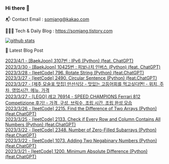 ### Hi there 👋

📬  Contact Email : somjang@kakao.com

👨🏻‍💻  Tech & Daily Blog : https://somjang.tistory.com

[![github stats](https://github-readme-stats.vercel.app/api?username=SOMJANG&show_icons=true&hide_border=False)](https://somjang.tistory.com)

🤩 Latest Blog Post

[2023/4/1 - [BaekJoon] 3107번 : IPv6 (Python) (feat. ChatGPT)](https://somjang.tistory.com/entry/BaekJoon-3107%EB%B2%88-IPv6-Python-feat-ChatGPT) <br>
[2023/3/30 - [BaekJoon] 10425번 : 피보나치 인버스 (Python) (feat. ChatGPT)](https://somjang.tistory.com/entry/BaekJoon-10425%EB%B2%88-%ED%94%BC%EB%B3%B4%EB%82%98%EC%B9%98-%EC%9D%B8%EB%B2%84%EC%8A%A4-Python-feat-ChatGPT) <br>
[2023/3/28 - [leetCode] 796. Rotate String (Python) (feat.ChatGPT)](https://somjang.tistory.com/entry/leetCode-796-Rotate-String-Python-featChatGPT) <br>
[2023/3/27 - [leetCode] 2490. Circular Sentence (Python) (feat.ChatGPT)](https://somjang.tistory.com/entry/leetCode-2490-Circular-Sentence-Python-featChatGPT) <br>
[2023/3/27 - [제주 모슬포 맛집] 만선식당 - 맛있는 고등어회를 먹고싶다면! - 위치, 주차, 영업시간, 메뉴, 가격](https://somjang.tistory.com/entry/%EC%A0%9C%EC%A3%BC-%EB%AA%A8%EC%8A%AC%ED%8F%AC-%EB%A7%9B%EC%A7%91-%EB%A7%8C%EC%84%A0%EC%8B%9D%EB%8B%B9-%EB%A7%9B%EC%9E%88%EB%8A%94-%EA%B3%A0%EB%93%B1%EC%96%B4%ED%9A%8C%EB%A5%BC-%EB%A8%B9%EA%B3%A0%EC%8B%B6%EB%8B%A4%EB%A9%B4-%EC%9C%84%EC%B9%98-%EC%A3%BC%EC%B0%A8-%EC%98%81%EC%97%85%EC%8B%9C%EA%B0%84-%EB%A9%94%EB%89%B4-%EA%B0%80%EA%B2%A9) <br>
[2023/3/27 - [LEGO] 레고 76914 - SPEED CHAMPIONS Ferrari 812 Competizione 후기! - 가격, 구성, 브릭수, 조립 시간, 조립 완성 모습](https://somjang.tistory.com/entry/LEGO-%EB%A0%88%EA%B3%A0-76914-SPEED-CHAMPIONS-Ferrari-812-Competizione-%ED%9B%84%EA%B8%B0-%EA%B0%80%EA%B2%A9-%EA%B5%AC%EC%84%B1-%EB%B8%8C%EB%A6%AD%EC%88%98-%EC%A1%B0%EB%A6%BD-%EC%8B%9C%EA%B0%84-%EC%A1%B0%EB%A6%BD-%EC%99%84%EC%84%B1-%EB%AA%A8%EC%8A%B5) <br>
[2023/3/26 - [leetCode] 2215. Find the Difference of Two Arrays (Python) (feat.ChatGPT)](https://somjang.tistory.com/entry/leetCode-2215-Find-the-Difference-of-Two-Arrays-Python-featChatGPT) <br>
[2023/3/25 - [leetCode] 2133. Check if Every Row and Column Contains All Numbers (Python) (feat.ChatGPT)](https://somjang.tistory.com/entry/leetCode-2133-Check-if-Every-Row-and-Column-Contains-All-Numbers-Python-featChatGPT) <br>
[2023/3/22 - [leetCode] 2348. Number of Zero-Filled Subarrays (Python) (feat.ChatGPT)](https://somjang.tistory.com/entry/leetCode-2348-Number-of-Zero-Filled-Subarrays-Python-featChatGPT) <br>
[2023/3/22 - [leetCode] 1073. Adding Two Negabinary Numbers (Python) (feat.ChatGPT)](https://somjang.tistory.com/entry/leetCode-1073-Adding-Two-Negabinary-Numbers-Python-featChatGPT) <br>
[2023/3/21 - [leetCode] 1200. Minimum Absolute Difference (Python) (feat.ChatGPT)](https://somjang.tistory.com/entry/leetCode-1200-Minimum-Absolute-Difference-Python-featChatGPT) <br>

